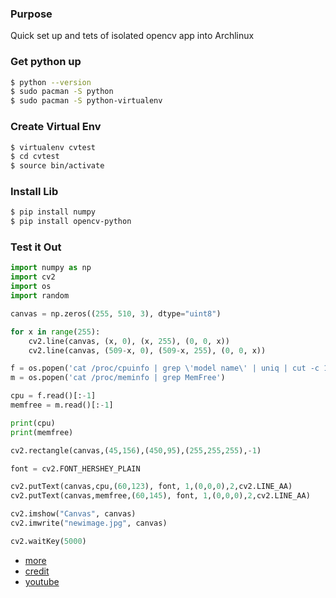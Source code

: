 ### Purpose

Quick set up and tets of isolated opencv app into Archlinux


### Get python up

```bash
$ python --version
$ sudo pacman -S python
$ sudo pacman -S python-virtualenv
```

### Create Virtual Env

```bash
$ virtualenv cvtest
$ cd cvtest
$ source bin/activate
```

### Install Lib

```bash
$ pip install numpy
$ pip install opencv-python
```

### Test it Out

```python
import numpy as np
import cv2
import os
import random

canvas = np.zeros((255, 510, 3), dtype="uint8")

for x in range(255):
    cv2.line(canvas, (x, 0), (x, 255), (0, 0, x))
    cv2.line(canvas, (509-x, 0), (509-x, 255), (0, 0, x))

f = os.popen('cat /proc/cpuinfo | grep \'model name\' | uniq | cut -c 14-')
m = os.popen('cat /proc/meminfo | grep MemFree')

cpu = f.read()[:-1]
memfree = m.read()[:-1]

print(cpu)
print(memfree)

cv2.rectangle(canvas,(45,156),(450,95),(255,255,255),-1)

font = cv2.FONT_HERSHEY_PLAIN

cv2.putText(canvas,cpu,(60,123), font, 1,(0,0,0),2,cv2.LINE_AA)
cv2.putText(canvas,memfree,(60,145), font, 1,(0,0,0),2,cv2.LINE_AA)

cv2.imshow("Canvas", canvas)
cv2.imwrite("newimage.jpg", canvas)

cv2.waitKey(5000)

```

- [more](https://github.com/JeremyMorgan/CPUMeminfo)
- [credit](https://www.jeremymorgan.com/tutorials/linux/how-to-opencv-arch-linux/)
- [youtube](https://www.youtube.com/watch?v=gH_kQZo-NSk&list=PLMoSUbG1Q_r_sc0x7ndCsqdIkL7dwrmNF&index=2)
